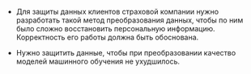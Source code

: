 
* Для защиты данных клиентов страховой компании нужно разработать такой метод преобразования данных, чтобы по ним было сложно восстановить персональную информацию. Корректность его работы должна быть обоснована.
    
    
* Нужно защитить данные, чтобы при преобразовании качество моделей машинного обучения не ухудшилось.
